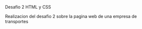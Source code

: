Desafio 2 HTML y CSS 

Realizacion del desafio 2 sobre la pagina web de una empresa de transportes

